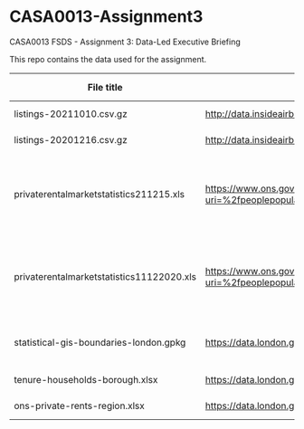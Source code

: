 # CASA0013-Assignment3
CASA0013 FSDS - Assignment 3: Data-Led Executive Briefing

This repo contains the data used for the assignment.

|File title      |Source          |Description      |Date Retrieved   |
|----------------|----------------|-----------------|-----------------|
|listings-20211010.csv.gz |http://data.insideairbnb.com/united-kingdom/england/london/2021-10-10/data/listings.csv.gz |Airbnb listings on 10 Oct 2021 scrapped by Inside Airbnb |19 Dec 2021 |
|listings-20201216.csv.gz |http://data.insideairbnb.com/united-kingdom/england/london/2020-12-16/data/listings.csv.gz |Airbnb listings on 16 Dec 2020 scrapped by Inside Airbnb |20 Dec 2021 |
|privaterentalmarketstatistics211215.xls |https://www.ons.gov.uk/file?uri=%2fpeoplepopulationandcommunity%2fhousing%2fdatasets%2fprivaterentalmarketsummarystatisticsinengland%2foctober2020toseptember2021/privaterentalmarketstatistics211215.xls |Monthly rental prices for the private rental market in England by bedroom category, region and administrative area, calculated using data from the Valuation Office Agency and Office for National Statistics. For period 1 October 2020 to 30 September 2021 |19 Dec 2021 |
|privaterentalmarketstatistics11122020.xls |https://www.ons.gov.uk/file?uri=%2fpeoplepopulationandcommunity%2fhousing%2fdatasets%2fprivaterentalmarketsummarystatisticsinengland%2foctober2019toseptember2020/privaterentalmarketstatistics11122020.xls |Monthly rental prices for the private rental market in England by bedroom category, region and administrative area, calculated using data from the Valuation Office Agency and Office for National Statistics. For period 1 October 2019 to 30 September 2020 |20 Dec 2021 |
|statistical-gis-boundaries-london.gpkg |https://data.london.gov.uk/dataset/statistical-gis-boundary-files-london |GPKG for London boroughs. Manually converted shp file (London_Borough_Excluding_MHW.shp) into gpkg using QGIS |19 Dec 2021 |
|tenure-households-borough.xlsx |https://data.london.gov.uk/download/housing-tenure-borough/785f6f0e-cc4b-42fd-8093-597b009555f2/tenure-households-borough.xlsx |Numbers of households by tenure type in each boroughs |20 Dec 2021 |
|ons-private-rents-region.xlsx |https://data.london.gov.uk/dataset/index-private-housing-rental-prices-region | Index of private housing rental prices by region |19 Dec 2021 |